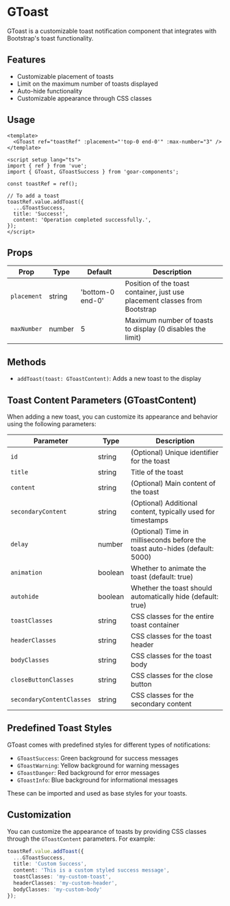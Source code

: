# GToast 


GToast is a customizable toast notification component that integrates with Bootstrap's toast functionality.

## Features

- Customizable placement of toasts
- Limit on the maximum number of toasts displayed
- Auto-hide functionality
- Customizable appearance through CSS classes

## Usage

```vue
<template>
  <GToast ref="toastRef" :placement="'top-0 end-0'" :max-number="3" />
</template>

<script setup lang="ts">
import { ref } from 'vue';
import { GToast, GToastSuccess } from 'goar-components';

const toastRef = ref();

// To add a toast
toastRef.value.addToast({
  ...GToastSuccess,
  title: 'Success!',
  content: 'Operation completed successfully.',
});
</script>
```

## Props

| Prop | Type | Default | Description |
|------|------|---------|-------------|
| `placement` | string | 'bottom-0 end-0' | Position of the toast container, just use placement classes from Bootstrap |
| `maxNumber` | number | 5 | Maximum number of toasts to display (0 disables the limit) |

## Methods

- `addToast(toast: GToastContent)`: Adds a new toast to the display

## Toast Content Parameters (GToastContent)

When adding a new toast, you can customize its appearance and behavior using the following parameters:

| Parameter | Type | Description |
|-----------|------|-------------|
| `id` | string | (Optional) Unique identifier for the toast |
| `title` | string | Title of the toast |
| `content` | string | (Optional) Main content of the toast |
| `secondaryContent` | string | (Optional) Additional content, typically used for timestamps |
| `delay` | number | (Optional) Time in milliseconds before the toast auto-hides (default: 5000) |
| `animation` | boolean | Whether to animate the toast (default: true) |
| `autohide` | boolean | Whether the toast should automatically hide (default: true) |
| `toastClasses` | string | CSS classes for the entire toast container |
| `headerClasses` | string | CSS classes for the toast header |
| `bodyClasses` | string | CSS classes for the toast body |
| `closeButtonClasses` | string | CSS classes for the close button |
| `secondaryContentClasses` | string | CSS classes for the secondary content |

## Predefined Toast Styles

GToast comes with predefined styles for different types of notifications:

- `GToastSuccess`: Green background for success messages
- `GToastWarning`: Yellow background for warning messages
- `GToastDanger`: Red background for error messages
- `GToastInfo`: Blue background for informational messages

These can be imported and used as base styles for your toasts.

## Customization

You can customize the appearance of toasts by providing CSS classes through the `GToastContent` parameters. For example:

```typescript
toastRef.value.addToast({
  ...GToastSuccess,
  title: 'Custom Success',
  content: 'This is a custom styled success message',
  toastClasses: 'my-custom-toast',
  headerClasses: 'my-custom-header',
  bodyClasses: 'my-custom-body'
});
```



